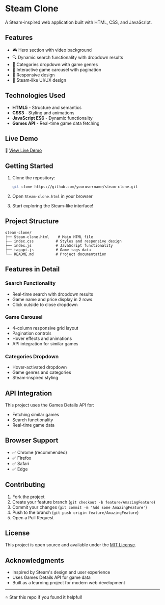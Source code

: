 # Steam Clone

A Steam-inspired web application built with HTML, CSS, and JavaScript.

## Features

- 🎮 Hero section with video background
- 🔍 Dynamic search functionality with dropdown results
- 🎯 Categories dropdown with game genres
- 🎠 Interactive game carousel with pagination
- 📱 Responsive design
- 🎨 Steam-like UI/UX design

## Technologies Used

- **HTML5** - Structure and semantics
- **CSS3** - Styling and animations
- **JavaScript ES6** - Dynamic functionality
- **Games API** - Real-time game data fetching

## Live Demo

🚀 [View Live Demo](https://yourusername.github.io/steam-clone/)

## Getting Started

1. Clone the repository:
   ```bash
   git clone https://github.com/yourusername/steam-clone.git
   ```

2. Open `Steam-clone.html` in your browser

3. Start exploring the Steam-like interface!

## Project Structure

```
steam-clone/
├── Steam-clone.html    # Main HTML file
├── index.css          # Styles and responsive design
├── index.js           # JavaScript functionality
├── tagapi.js          # Game tags data
└── README.md          # Project documentation
```

## Features in Detail

### Search Functionality
- Real-time search with dropdown results
- Game name and price display in 2 rows
- Click outside to close dropdown

### Game Carousel
- 4-column responsive grid layout
- Pagination controls
- Hover effects and animations
- API integration for similar games

### Categories Dropdown
- Hover-activated dropdown
- Game genres and categories
- Steam-inspired styling

## API Integration

This project uses the Games Details API for:
- Fetching similar games
- Search functionality
- Real-time game data

## Browser Support

- ✅ Chrome (recommended)
- ✅ Firefox
- ✅ Safari
- ✅ Edge

## Contributing

1. Fork the project
2. Create your feature branch (`git checkout -b feature/AmazingFeature`)
3. Commit your changes (`git commit -m 'Add some AmazingFeature'`)
4. Push to the branch (`git push origin feature/AmazingFeature`)
5. Open a Pull Request

## License

This project is open source and available under the [MIT License](LICENSE).

## Acknowledgments

- Inspired by Steam's design and user experience
- Uses Games Details API for game data
- Built as a learning project for modern web development

---

⭐ Star this repo if you found it helpful!
